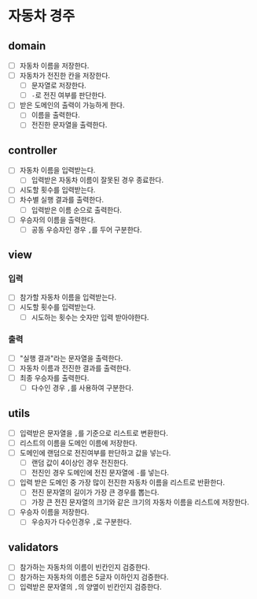 # 자동차 경주

## domain

- [ ] 자동차 이름을 저장한다.
- [ ] 자동차가 전진한 칸을 저장한다.
    - [ ] 문자열로 저장한다.
    - [ ] `-`로 전진 여부를 판단한다.
- [ ] 받은 도메인의 출력이 가능하게 한다.
    - [ ] 이름을 출력한다.
    - [ ] 전진한 문자열을 출력한다.

## controller

- [ ] 자동차 이름을 입력받는다.
    - [ ] 입력받은 자동차 이름이 잘못된 경우 종료한다.
- [ ] 시도할 횟수를 입력받는다.
- [ ] 차수별 실행 결과를 출력한다.
    - [ ] 입력받은 이름 순으로 출력한다.
- [ ] 우승자의 이름을 출력한다.
    - [ ] 공동 우승자인 경우 `,`를 두어 구분한다.

## view

### 입력

- [ ] 참가할 자동차 이름을 입력받는다.
- [ ] 시도할 횟수를 입력받는다.
    - [ ] 시도하는 횟수는 숫자만 입력 받아야한다.

### 출력

- [ ] "실행 결과"라는 문자열을 출력한다.
- [ ] 자동차 이름과 전진한 결과를 출력한다.
- [ ] 최종 우승자를 출력한다.
    - [ ] 다수인 경우 `,`를 사용하여 구분한다.

## utils

- [ ] 입력받은 문자열을 `,`를 기준으로 리스트로 변환한다.
- [ ] 리스트의 이름을 도메인 이름에 저장한다.
- [ ] 도메인에 랜덤으로 전진여부를 판단하고 값을 넣는다.
    - [ ] 랜덤 값이 4이상인 경우 전진한다.
    - [ ] 전진인 경우 도메인에 전진 문자열에 `-`를 넣는다.
- [ ] 입력 받은 도메인 중 가장 많이 전진한 자동차 이름을 리스트로 반환한다.
    - [ ] 전진 문자열의 길이가 가장 큰 경우를 뽑는다.
    - [ ] 가장 큰 전진 문자열의 크기와 같은 크기의 자동차 이름을 리스트에 저장한다.
- [ ] 우승자 이름을 저장한다.
    - [ ] 우승자가 다수인경우 `,`로 구분한다.

## validators

- [ ] 참가하는 자동차의 이름이 빈칸인지 검증한다.
- [ ] 참가하는 자동차의 이름은 5글자 이하인지 검증한다.
- [ ] 입력받은 문자열의 `,`의 양옆이 빈칸인지 검증한다.

